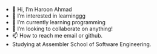 - 👋 Hi, I’m Haroon Ahmad
- 👀 I’m interested in learninggg
- 🌱 I’m currently learning programming
- 💞️ I’m looking to collaborate on anything!
- 📫 How to reach me email or github.
- Studying at Assembler School of Software Engineering.
<!---
haroonahmad12/haroonahmad12 is a ✨ special ✨ repository because its `README.md` (this file) appears on your GitHub profile.
You can click the Preview link to take a look at your changes.
--->
